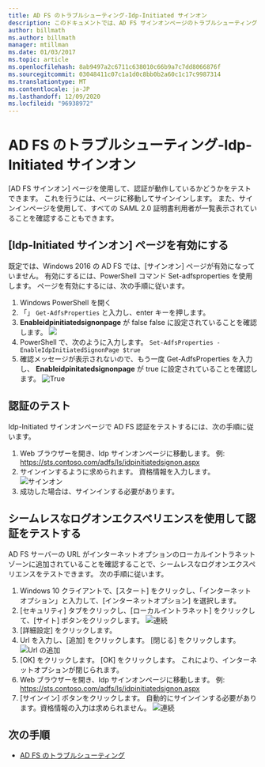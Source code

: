 ```yaml
---
title: AD FS のトラブルシューティング-Idp-Initiated サインオン
description: このドキュメントでは、AD FS サインオンページのトラブルシューティングを行う方法について説明します。
author: billmath
ms.author: billmath
manager: mtillman
ms.date: 01/03/2017
ms.topic: article
ms.openlocfilehash: 8ab9497a2c6711c638010c66b9a7c7dd8066876f
ms.sourcegitcommit: 03048411c07c1a1d0c8bb0b2a60c1c17c9987314
ms.translationtype: MT
ms.contentlocale: ja-JP
ms.lasthandoff: 12/09/2020
ms.locfileid: "96938972"
---
```

# <a name="ad-fs-troubleshooting---idp-initiated-sign-on"></a>AD FS のトラブルシューティング-Idp-Initiated サインオン
[AD FS サインオン] ページを使用して、認証が動作しているかどうかをテストできます。  これを行うには、ページに移動してサインインします。  また、サインインページを使用して、すべての SAML 2.0 証明書利用者が一覧表示されていることを確認することもできます。

## <a name="enable-the-idp-initiated-sign-on-page"></a>[Idp-Initiated サインオン] ページを有効にする
既定では、Windows 2016 の AD FS では、[サインオン] ページが有効になっていません。  有効にするには、PowerShell コマンド Set-adfsproperties を使用します。  ページを有効にするには、次の手順に従います。

1.  Windows PowerShell を開く
2.  「」  `Get-AdfsProperties` と入力し、enter キーを押します。
3.  **Enableidpinitiatedsignonpage** が false false に設定されていることを確認します。 ![](media/ad-fs-tshoot-initiatedsignon/idp2.png)
4.  PowerShell で、次のように入力します。  `Set-AdfsProperties -EnableIdpInitiatedSignonPage $true`
5.  確認メッセージが表示されないので、もう一度 Get-AdfsProperties を入力し、 **Enableidpinitatedsignonpage** が true に設定されていることを確認します。
![True](media/ad-fs-tshoot-initiatedsignon/idp4.png)

## <a name="test-authentication"></a>認証のテスト
Idp-Initiated サインオンページで AD FS 認証をテストするには、次の手順に従います。

1.  Web ブラウザーを開き、Idp サインオンページに移動します。  例: https://sts.contoso.com/adfs/ls/idpinitiatedsignon.aspx
2.  サインインするように求められます。  資格情報を入力します。
![サインオン](media/ad-fs-tshoot-initiatedsignon/idp5.png)
3.  成功した場合は、サインインする必要があります。


## <a name="test-authentication-using-a-seamless-logon-experience"></a>シームレスなログオンエクスペリエンスを使用して認証をテストする
AD FS サーバーの URL がインターネットオプションのローカルイントラネットゾーンに追加されていることを確認することで、シームレスなログオンエクスペリエンスをテストできます。  次の手順に従います。

1.  Windows 10 クライアントで、[スタート] をクリックし、「インターネットオプション」と入力して、[インターネットオプション] を選択します。
2.   [セキュリティ] タブをクリックし、[ローカルイントラネット] をクリックして、[サイト] ボタンをクリックします。
![連続](media/ad-fs-tshoot-initiatedsignon/idp8.png)
1.  [詳細設定] をクリックします。
2.  Url を入力し、[追加] をクリックします。  [閉じる] をクリックします。
![Url の追加](media/ad-fs-tshoot-initiatedsignon/idp9.png)
1.  [OK] をクリックします。  [OK] をクリックします。  これにより、インターネットオプションが閉じられます。
2.  Web ブラウザーを開き、Idp サインオンページに移動します。  例: https://sts.contoso.com/adfs/ls/idpinitiatedsignon.aspx
3.  [サインイン] ボタンをクリックします。  自動的にサインインする必要があります。資格情報の入力は求められません。
![連続](media/ad-fs-tshoot-initiatedsignon/idp6.png)

## <a name="next-steps"></a>次の手順

- [AD FS のトラブルシューティング](ad-fs-tshoot-overview.md)
